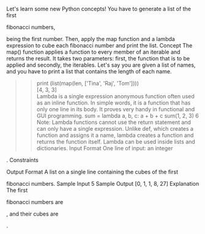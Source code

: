 Let's learn some new Python concepts! You have to generate a list of the first 

fibonacci numbers, 

being the first number. Then, apply the map function and a lambda expression to cube each fibonacci number and print the list.
Concept
The map() function applies a function to every member of an iterable and returns the result. It takes two parameters: first, the function that is to be applied and secondly, the iterables. 
Let's say you are given a list of names, and you have to print a list that contains the length of each name. 
>> print (list(map(len, ['Tina', 'Raj', 'Tom'])))  
[4, 3, 3]  
Lambda is a single expression anonymous function often used as an inline function. In simple words, it is a function that has only one line in its body. It proves very handy in functional and GUI programming. 
>> sum = lambda a, b, c: a + b + c
>> sum(1, 2, 3)
6
Note: 
Lambda functions cannot use the return statement and can only have a single expression. Unlike def, which creates a function and assigns it a name, lambda creates a function and returns the function itself. Lambda can be used inside lists and dictionaries. 
Input Format
One line of input: an integer 

.
Constraints 





Output Format
A list on a single line containing the cubes of the first 

fibonacci numbers.
Sample Input
5
Sample Output
[0, 1, 1, 8, 27]
Explanation
The first 

fibonacci numbers are 











, and their cubes are 











.
